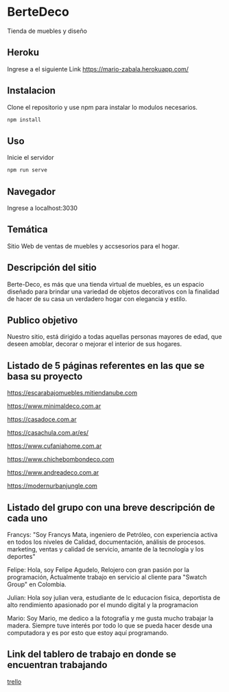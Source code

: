 # BerteDeco

Tienda de muebles y diseño

## Heroku

Ingrese a el siguiente Link
https://mario-zabala.herokuapp.com/

## Instalacion

Clone el repositorio y use npm para instalar lo modulos necesarios.

```bash
npm install
```

## Uso

Inicie el servidor

```bash
npm run serve
```

## Navegador

Ingrese a localhost:3030
 
## Temática

Sitio Web de ventas de muebles y accsesorios para el hogar.

## Descripción del sitio

Berte-Deco, es más que una tienda virtual de muebles, es un espacio diseñado para brindar una variedad de objetos decorativos con la finalidad de hacer de su casa un verdadero hogar con elegancia y estilo.

## Publico objetivo

Nuestro sitio, está dirigido a todas aquellas personas mayores de edad, que deseen amoblar, decorar o mejorar el interior de sus hogares.

## Listado de 5 páginas referentes en las que se basa su proyecto

https://escarabajomuebles.mitiendanube.com

https://www.minimaldeco.com.ar

https://casadoce.com.ar

https://casachula.com.ar/es/

https://www.cufaniahome.com.ar

https://www.chichebombondeco.com

https://www.andreadeco.com.ar

https://modernurbanjungle.com

## Listado del grupo con una breve descripción de cada uno

Francys: "Soy Francys Mata, ingeniero de Petróleo,  con experiencia activa en todos los niveles de  Calidad, documentación, análisis de procesos. marketing, ventas y calidad de servicio, amante de la tecnología y los deportes"

Felipe: Hola, soy Felipe Agudelo,  Relojero con gran pasión por la programación, Actualmente trabajo en servicio al cliente para "Swatch Group" en Colombia.

Julian: Hola soy julian vera, estudiante de lc educacion fisica, deportista de alto rendimiento apasionado por el mundo digital y la programacion

Mario: Soy Mario, me dedico a la fotografía y me gusta mucho trabajar la madera. Siempre tuve interés por todo lo que se pueda hacer desde una computadora y es por esto que estoy aquí programando.

## Link del tablero de trabajo en donde se encuentran trabajando
[trello](https://trello.com/invite/b/EfK1CEb8/cefb49f448add8ec47cf7bae4ffe9e44/grupo3bertedeco)